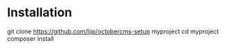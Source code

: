 # Installation

git clone https://github.com/liip/octobercms-setup myproject
cd myproject
composer install
